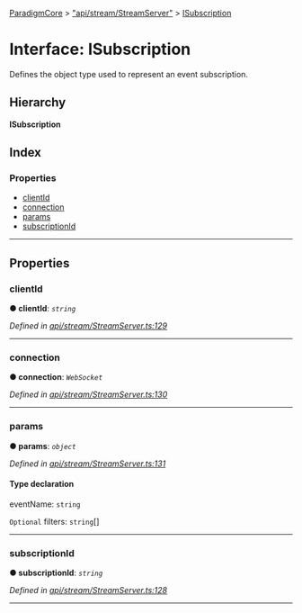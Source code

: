[ParadigmCore](../README.md) > ["api/stream/StreamServer"](../modules/_api_stream_streamserver_.md) > [ISubscription](../interfaces/_api_stream_streamserver_.isubscription.md)

# Interface: ISubscription

Defines the object type used to represent an event subscription.

## Hierarchy

**ISubscription**

## Index

### Properties

* [clientId](_api_stream_streamserver_.isubscription.md#clientid)
* [connection](_api_stream_streamserver_.isubscription.md#connection)
* [params](_api_stream_streamserver_.isubscription.md#params)
* [subscriptionId](_api_stream_streamserver_.isubscription.md#subscriptionid)

---

## Properties

<a id="clientid"></a>

###  clientId

**● clientId**: *`string`*

*Defined in [api/stream/StreamServer.ts:129](https://github.com/paradigmfoundation/paradigmcore/blob/96d110b/src/api/stream/StreamServer.ts#L129)*

___
<a id="connection"></a>

###  connection

**● connection**: *`WebSocket`*

*Defined in [api/stream/StreamServer.ts:130](https://github.com/paradigmfoundation/paradigmcore/blob/96d110b/src/api/stream/StreamServer.ts#L130)*

___
<a id="params"></a>

###  params

**● params**: *`object`*

*Defined in [api/stream/StreamServer.ts:131](https://github.com/paradigmfoundation/paradigmcore/blob/96d110b/src/api/stream/StreamServer.ts#L131)*

#### Type declaration

 eventName: `string`

`Optional`  filters: `string`[]

___
<a id="subscriptionid"></a>

###  subscriptionId

**● subscriptionId**: *`string`*

*Defined in [api/stream/StreamServer.ts:128](https://github.com/paradigmfoundation/paradigmcore/blob/96d110b/src/api/stream/StreamServer.ts#L128)*

___

